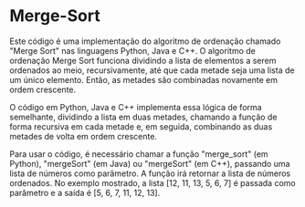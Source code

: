 # Merge-Sort

Este código é uma implementação do algoritmo de ordenação chamado "Merge Sort" nas linguagens Python, Java e C++. O algoritmo de ordenação Merge Sort funciona dividindo a lista de elementos a serem ordenados ao meio, recursivamente, até que cada metade seja uma lista de um único elemento. Então, as metades são combinadas novamente em ordem crescente.

O código em Python, Java e C++ implementa essa lógica de forma semelhante, dividindo a lista em duas metades, chamando a função de forma recursiva em cada metade e, em seguida, combinando as duas metades de volta em ordem crescente.

Para usar o código, é necessário chamar a função "merge_sort" (em Python), "mergeSort" (em Java) ou "mergeSort" (em C++), passando uma lista de números como parâmetro. A função irá retornar a lista de números ordenados. No exemplo mostrado, a lista [12, 11, 13, 5, 6, 7] é passada como parâmetro e a saída é [5, 6, 7, 11, 12, 13].
